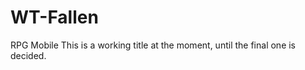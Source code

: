 # WT-Fallen
RPG Mobile <Enter>
This is a working title at the moment, until the final one is decided. <Enter>

